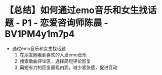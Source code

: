 # 【总结】如何通过emo音乐和女生找话题 - P1 - 恋爱咨询师陈晨 - BV1PM4y1m7p4

-   通过emo音乐和女生找话题
    1.  在朋友圈看到喜欢的人发emo音乐
    2.  搜索歌曲评论区，选择简短评论回复
    3.  简短有力的回复展现内涵，减少紧张感，促进互动